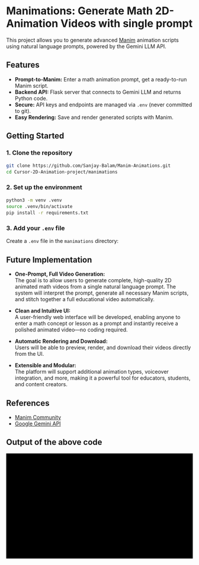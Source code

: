 # Manimations: Generate Math 2D-Animation Videos with single prompt

This project allows you to generate advanced [Manim](https://www.manim.community/) animation scripts using natural language prompts, powered by the Gemini LLM API.

## Features

- **Prompt-to-Manim:** Enter a math animation prompt, get a ready-to-run Manim script.
- **Backend API:** Flask server that connects to Gemini LLM and returns Python code.
- **Secure:** API keys and endpoints are managed via `.env` (never committed to git).
- **Easy Rendering:** Save and render generated scripts with Manim.

## Getting Started

### 1. Clone the repository

```sh
git clone https://github.com/Sanjay-Balam/Manim-Animations.git
cd Cursor-2D-Animation-project/manimations
```

### 2. Set up the environment

```sh
python3 -m venv .venv
source .venv/bin/activate
pip install -r requirements.txt
```

### 3. Add your `.env` file

Create a `.env` file in the `manimations` directory:

## Future Implementation

- **One-Prompt, Full Video Generation:**  
  The goal is to allow users to generate complete, high-quality 2D animated math videos from a single natural language prompt. The system will interpret the prompt, generate all necessary Manim scripts, and stitch together a full educational video automatically.

- **Clean and Intuitive UI:**  
  A user-friendly web interface will be developed, enabling anyone to enter a math concept or lesson as a prompt and instantly receive a polished animated video—no coding required.

- **Automatic Rendering and Download:**  
  Users will be able to preview, render, and download their videos directly from the UI.

- **Extensible and Modular:**  
  The platform will support additional animation types, voiceover integration, and more, making it a powerful tool for educators, students, and content creators.


## References

- [Manim Community](https://www.manim.community/)
- [Google Gemini API](https://aistudio.google.com/app/apikey)

## Output of the above code

![Cosine Wave Animation](media/videos/generated_manim/480p15/CosineWave.gif)
